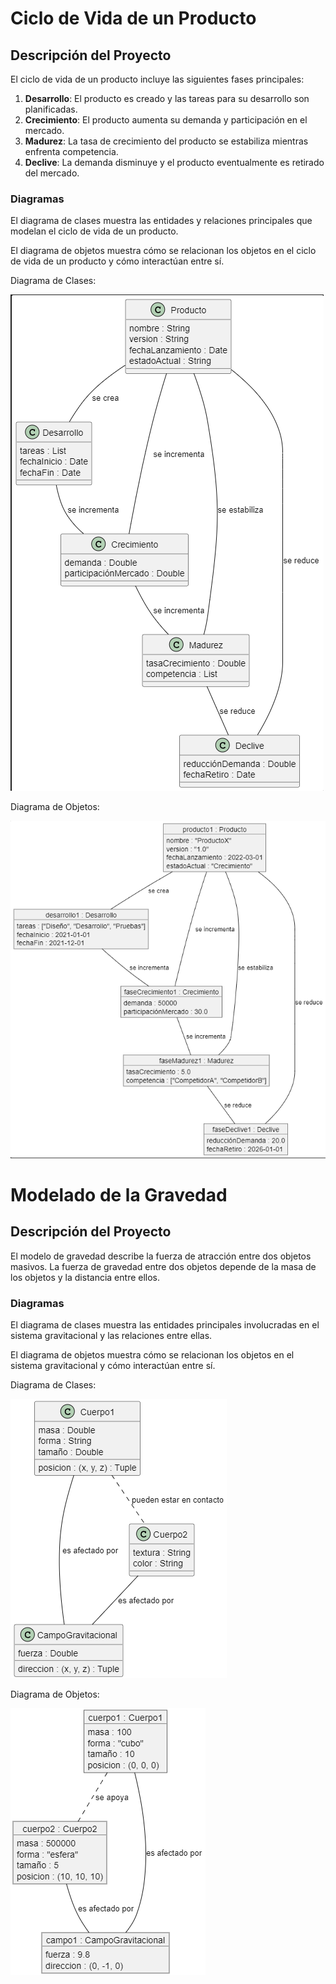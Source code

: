 # Ciclo de Vida de un Producto

## Descripción del Proyecto

El ciclo de vida de un producto incluye las siguientes fases principales:
1. **Desarrollo**: El producto es creado y las tareas para su desarrollo son planificadas.
2. **Crecimiento**: El producto aumenta su demanda y participación en el mercado.
3. **Madurez**: La tasa de crecimiento del producto se estabiliza mientras enfrenta competencia.
4. **Declive**: La demanda disminuye y el producto eventualmente es retirado del mercado.

### Diagramas

El diagrama de clases muestra las entidades y relaciones principales que modelan el ciclo de vida de un producto.

El diagrama de objetos muestra cómo se relacionan los objetos en el ciclo de vida de un producto y cómo interactúan entre sí.

Diagrama de Clases:

![Diagrama de Clases](ciclo_clases.png)

Diagrama de Objetos:

![Diagrama de Objetos](ciclo_objetos.png)

# Modelado de la Gravedad

## Descripción del Proyecto

El modelo de gravedad describe la fuerza de atracción entre dos objetos masivos. La fuerza de gravedad entre dos objetos depende de la masa de los objetos y la distancia entre ellos.

### Diagramas

El diagrama de clases muestra las entidades principales involucradas en el sistema gravitacional y las relaciones entre ellas.

El diagrama de objetos muestra cómo se relacionan los objetos en el sistema gravitacional y cómo interactúan entre sí.

Diagrama de Clases:

![Diagrama de Clases](gravedad_clases.png)

Diagrama de Objetos:

![Diagrama de Objetos](gravedad_objetos.png)